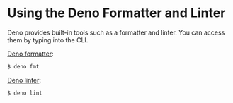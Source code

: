 # Using the Deno Formatter and Linter

Deno provides built-in tools such as a formatter and linter. You can access them
by typing into the CLI.

[Deno formatter](https://deno.land/manual/tools/formatter):

```sh
$ deno fmt
```

[Deno linter](https://deno.land/manual/tools/linter):

```sh
$ deno lint
```
